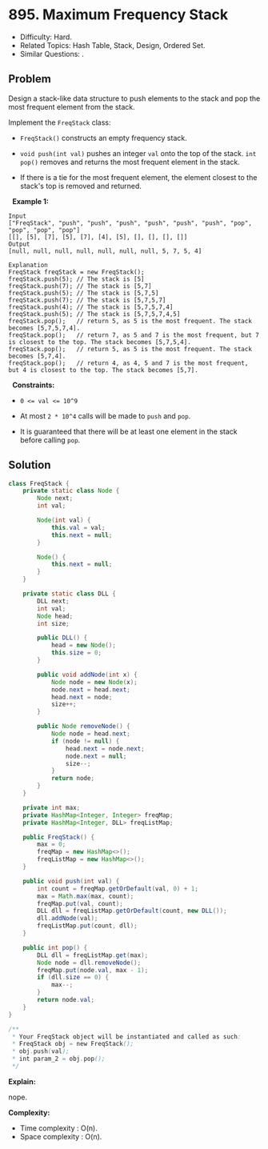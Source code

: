 # 895. Maximum Frequency Stack

- Difficulty: Hard.
- Related Topics: Hash Table, Stack, Design, Ordered Set.
- Similar Questions: .

## Problem

Design a stack-like data structure to push elements to the stack and pop the most frequent element from the stack.

Implement the ```FreqStack``` class:


	
- ```FreqStack()``` constructs an empty frequency stack.
	
- ```void push(int val)``` pushes an integer ```val``` onto the top of the stack.
	```int pop()``` removes and returns the most frequent element in the stack.
	
		
- If there is a tie for the most frequent element, the element closest to the stack's top is removed and returned.
	
	


 
**Example 1:**

```
Input
["FreqStack", "push", "push", "push", "push", "push", "push", "pop", "pop", "pop", "pop"]
[[], [5], [7], [5], [7], [4], [5], [], [], [], []]
Output
[null, null, null, null, null, null, null, 5, 7, 5, 4]

Explanation
FreqStack freqStack = new FreqStack();
freqStack.push(5); // The stack is [5]
freqStack.push(7); // The stack is [5,7]
freqStack.push(5); // The stack is [5,7,5]
freqStack.push(7); // The stack is [5,7,5,7]
freqStack.push(4); // The stack is [5,7,5,7,4]
freqStack.push(5); // The stack is [5,7,5,7,4,5]
freqStack.pop();   // return 5, as 5 is the most frequent. The stack becomes [5,7,5,7,4].
freqStack.pop();   // return 7, as 5 and 7 is the most frequent, but 7 is closest to the top. The stack becomes [5,7,5,4].
freqStack.pop();   // return 5, as 5 is the most frequent. The stack becomes [5,7,4].
freqStack.pop();   // return 4, as 4, 5 and 7 is the most frequent, but 4 is closest to the top. The stack becomes [5,7].
```

 
**Constraints:**


	
- ```0 <= val <= 10^9```
	
- At most ```2 * 10^4``` calls will be made to ```push``` and ```pop```.
	
- It is guaranteed that there will be at least one element in the stack before calling ```pop```.



## Solution

```java
class FreqStack {
    private static class Node {
        Node next;
        int val;

        Node(int val) {
            this.val = val;
            this.next = null;
        }

        Node() {
            this.next = null;
        }
    }

    private static class DLL {
        DLL next;
        int val;
        Node head;
        int size;

        public DLL() {
            head = new Node();
            this.size = 0;
        }

        public void addNode(int x) {
            Node node = new Node(x);
            node.next = head.next;
            head.next = node;
            size++;
        }

        public Node removeNode() {
            Node node = head.next;
            if (node != null) {
                head.next = node.next;
                node.next = null;
                size--;
            }
            return node;
        }
    }

    private int max;
    private HashMap<Integer, Integer> freqMap;
    private HashMap<Integer, DLL> freqListMap;

    public FreqStack() {
        max = 0;
        freqMap = new HashMap<>();
        freqListMap = new HashMap<>();
    }

    public void push(int val) {
        int count = freqMap.getOrDefault(val, 0) + 1;
        max = Math.max(max, count);
        freqMap.put(val, count);
        DLL dll = freqListMap.getOrDefault(count, new DLL());
        dll.addNode(val);
        freqListMap.put(count, dll);
    }

    public int pop() {
        DLL dll = freqListMap.get(max);
        Node node = dll.removeNode();
        freqMap.put(node.val, max - 1);
        if (dll.size == 0) {
            max--;
        }
        return node.val;
    }
}

/**
 * Your FreqStack object will be instantiated and called as such:
 * FreqStack obj = new FreqStack();
 * obj.push(val);
 * int param_2 = obj.pop();
 */
```

**Explain:**

nope.

**Complexity:**

* Time complexity : O(n).
* Space complexity : O(n).
